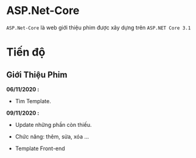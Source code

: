 # ASP.Net-Core
`ASP.Net-Core` là web giới thiệu phim được xây dựng trên `ASP.NET Core 3.1`

# Tiến độ

## Giới Thiệu Phim ## 

**06/11/2020 :** 

- Tìm Template.

**09/11/2020 :**

- Update những phần còn thiếu.

- Chức năng: thêm, sửa, xóa ...

- Template Front-end
